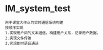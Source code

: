 # IM_system_test

    用于课堂大作业的实时通信系统构建
    按顺序实现
    1.实现用户间的文本通信，构建用户关系，记录用户数据。
    2.实现文件传输
    3.实现即时语音通话
